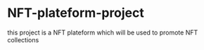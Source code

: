 # NFT-plateform-project
this project is a NFT plateform which will be used to promote NFT collections

